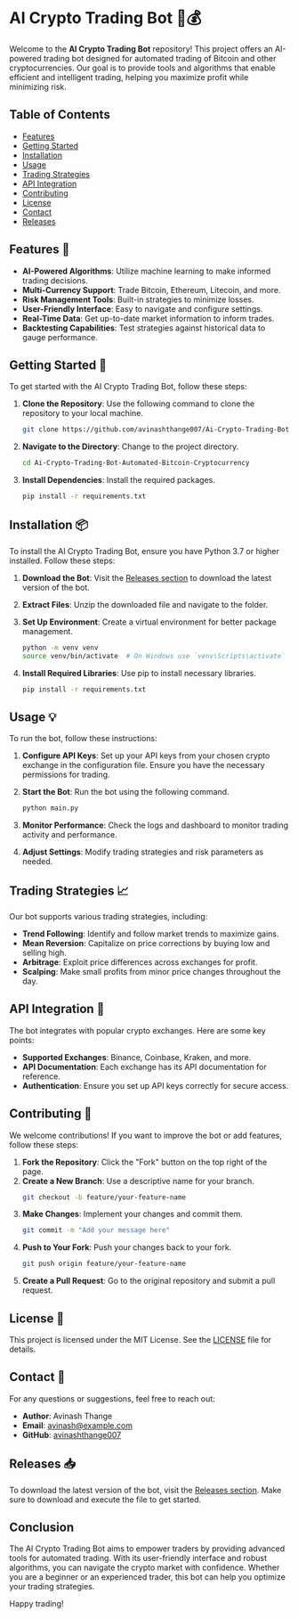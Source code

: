 # AI Crypto Trading Bot 🤖💰

Welcome to the **AI Crypto Trading Bot** repository! This project offers an AI-powered trading bot designed for automated trading of Bitcoin and other cryptocurrencies. Our goal is to provide tools and algorithms that enable efficient and intelligent trading, helping you maximize profit while minimizing risk.

## Table of Contents

- [Features](#features)
- [Getting Started](#getting-started)
- [Installation](#installation)
- [Usage](#usage)
- [Trading Strategies](#trading-strategies)
- [API Integration](#api-integration)
- [Contributing](#contributing)
- [License](#license)
- [Contact](#contact)
- [Releases](#releases)

## Features 🌟

- **AI-Powered Algorithms**: Utilize machine learning to make informed trading decisions.
- **Multi-Currency Support**: Trade Bitcoin, Ethereum, Litecoin, and more.
- **Risk Management Tools**: Built-in strategies to minimize losses.
- **User-Friendly Interface**: Easy to navigate and configure settings.
- **Real-Time Data**: Get up-to-date market information to inform trades.
- **Backtesting Capabilities**: Test strategies against historical data to gauge performance.

## Getting Started 🚀

To get started with the AI Crypto Trading Bot, follow these steps:

1. **Clone the Repository**: Use the following command to clone the repository to your local machine.
   ```bash
   git clone https://github.com/avinashthange007/Ai-Crypto-Trading-Bot-Automated-Bitcoin-Cryptocurrency.git
   ```

2. **Navigate to the Directory**: Change to the project directory.
   ```bash
   cd Ai-Crypto-Trading-Bot-Automated-Bitcoin-Cryptocurrency
   ```

3. **Install Dependencies**: Install the required packages.
   ```bash
   pip install -r requirements.txt
   ```

## Installation 📦

To install the AI Crypto Trading Bot, ensure you have Python 3.7 or higher installed. Follow these steps:

1. **Download the Bot**: Visit the [Releases section](https://github.com/avinashthange007/Ai-Crypto-Trading-Bot-Automated-Bitcoin-Cryptocurrency/releases) to download the latest version of the bot.
   
2. **Extract Files**: Unzip the downloaded file and navigate to the folder.

3. **Set Up Environment**: Create a virtual environment for better package management.
   ```bash
   python -m venv venv
   source venv/bin/activate  # On Windows use `venv\Scripts\activate`
   ```

4. **Install Required Libraries**: Use pip to install necessary libraries.
   ```bash
   pip install -r requirements.txt
   ```

## Usage 💡

To run the bot, follow these instructions:

1. **Configure API Keys**: Set up your API keys from your chosen crypto exchange in the configuration file. Ensure you have the necessary permissions for trading.

2. **Start the Bot**: Run the bot using the following command.
   ```bash
   python main.py
   ```

3. **Monitor Performance**: Check the logs and dashboard to monitor trading activity and performance.

4. **Adjust Settings**: Modify trading strategies and risk parameters as needed.

## Trading Strategies 📈

Our bot supports various trading strategies, including:

- **Trend Following**: Identify and follow market trends to maximize gains.
- **Mean Reversion**: Capitalize on price corrections by buying low and selling high.
- **Arbitrage**: Exploit price differences across exchanges for profit.
- **Scalping**: Make small profits from minor price changes throughout the day.

## API Integration 🔗

The bot integrates with popular crypto exchanges. Here are some key points:

- **Supported Exchanges**: Binance, Coinbase, Kraken, and more.
- **API Documentation**: Each exchange has its API documentation for reference.
- **Authentication**: Ensure you set up API keys correctly for secure access.

## Contributing 🤝

We welcome contributions! If you want to improve the bot or add features, follow these steps:

1. **Fork the Repository**: Click the "Fork" button on the top right of the page.
2. **Create a New Branch**: Use a descriptive name for your branch.
   ```bash
   git checkout -b feature/your-feature-name
   ```
3. **Make Changes**: Implement your changes and commit them.
   ```bash
   git commit -m "Add your message here"
   ```
4. **Push to Your Fork**: Push your changes back to your fork.
   ```bash
   git push origin feature/your-feature-name
   ```
5. **Create a Pull Request**: Go to the original repository and submit a pull request.

## License 📜

This project is licensed under the MIT License. See the [LICENSE](LICENSE) file for details.

## Contact 📧

For any questions or suggestions, feel free to reach out:

- **Author**: Avinash Thange
- **Email**: avinash@example.com
- **GitHub**: [avinashthange007](https://github.com/avinashthange007)

## Releases 📥

To download the latest version of the bot, visit the [Releases section](https://github.com/avinashthange007/Ai-Crypto-Trading-Bot-Automated-Bitcoin-Cryptocurrency/releases). Make sure to download and execute the file to get started.

## Conclusion

The AI Crypto Trading Bot aims to empower traders by providing advanced tools for automated trading. With its user-friendly interface and robust algorithms, you can navigate the crypto market with confidence. Whether you are a beginner or an experienced trader, this bot can help you optimize your trading strategies. 

Happy trading!